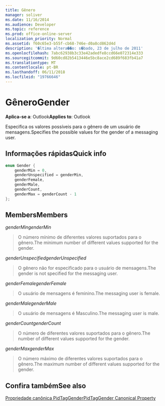 ```yaml
---
title: Gênero
manager: soliver
ms.date: 11/16/2014
ms.audience: Developer
ms.topic: reference
ms.prod: office-online-server
localization_priority: Normal
ms.assetid: f60c65e3-b55f-cb68-746e-d0a8cd862d4d
description: '�ltima altera��o: s�bado, 23 de julho de 2011'
ms.openlocfilehash: 7abc62938b3c33e42adedfe8ccd66e072314e333
ms.sourcegitcommit: 9d60cd82b5413446e5bc8ace2cd689f683fb41a7
ms.translationtype: MT
ms.contentlocale: pt-BR
ms.lasthandoff: 06/11/2018
ms.locfileid: "19766646"
---
```

# <a name="gender"></a><span data-ttu-id="ac25a-103">Gênero</span><span class="sxs-lookup"><span data-stu-id="ac25a-103">Gender</span></span>

  
  
<span data-ttu-id="ac25a-104">**Aplica-se a**: Outlook</span><span class="sxs-lookup"><span data-stu-id="ac25a-104">**Applies to**: Outlook</span></span> 
  
<span data-ttu-id="ac25a-105">Especifica os valores possíveis para o gênero de um usuário de mensagens.</span><span class="sxs-lookup"><span data-stu-id="ac25a-105">Specifies the possible values for the gender of a messaging user.</span></span>
  
## <a name="quick-info"></a><span data-ttu-id="ac25a-106">Informações rápidas</span><span class="sxs-lookup"><span data-stu-id="ac25a-106">Quick info</span></span>

```cpp
enum Gender { 
    genderMin = 0, 
    genderUnspecified = genderMin, 
    genderFemale, 
    genderMale, 
    genderCount, 
    genderMax = genderCount - 1 
}; 

```

## <a name="members"></a><span data-ttu-id="ac25a-107">Members</span><span class="sxs-lookup"><span data-stu-id="ac25a-107">Members</span></span>

 <span data-ttu-id="ac25a-108">_genderMin_</span><span class="sxs-lookup"><span data-stu-id="ac25a-108">_genderMin_</span></span>
  
> <span data-ttu-id="ac25a-109">O número mínimo de diferentes valores suportados para o gênero.</span><span class="sxs-lookup"><span data-stu-id="ac25a-109">The minimum number of different values supported for the gender.</span></span>
    
 <span data-ttu-id="ac25a-110">_genderUnspecified_</span><span class="sxs-lookup"><span data-stu-id="ac25a-110">_genderUnspecified_</span></span>
  
> <span data-ttu-id="ac25a-111">O gênero não for especificado para o usuário de mensagens.</span><span class="sxs-lookup"><span data-stu-id="ac25a-111">The gender is not specified for the messaging user.</span></span>
    
 <span data-ttu-id="ac25a-112">_genderFemale_</span><span class="sxs-lookup"><span data-stu-id="ac25a-112">_genderFemale_</span></span>
  
> <span data-ttu-id="ac25a-113">O usuário de mensagens é feminino.</span><span class="sxs-lookup"><span data-stu-id="ac25a-113">The messaging user is female.</span></span>
    
 <span data-ttu-id="ac25a-114">_genderMale_</span><span class="sxs-lookup"><span data-stu-id="ac25a-114">_genderMale_</span></span>
  
> <span data-ttu-id="ac25a-115">O usuário de mensagens é Masculino.</span><span class="sxs-lookup"><span data-stu-id="ac25a-115">The messaging user is male.</span></span>
    
 <span data-ttu-id="ac25a-116">_genderCount_</span><span class="sxs-lookup"><span data-stu-id="ac25a-116">_genderCount_</span></span>
  
> <span data-ttu-id="ac25a-117">O número de diferentes valores suportados para o gênero.</span><span class="sxs-lookup"><span data-stu-id="ac25a-117">The number of different values supported for the gender.</span></span>
    
 <span data-ttu-id="ac25a-118">_genderMax_</span><span class="sxs-lookup"><span data-stu-id="ac25a-118">_genderMax_</span></span>
  
> <span data-ttu-id="ac25a-119">O número máximo de diferentes valores suportados para o gênero.</span><span class="sxs-lookup"><span data-stu-id="ac25a-119">The maximum number of different values supported for the gender.</span></span>
    
## <a name="see-also"></a><span data-ttu-id="ac25a-120">Confira também</span><span class="sxs-lookup"><span data-stu-id="ac25a-120">See also</span></span>



[<span data-ttu-id="ac25a-121">Propriedade canônica PidTagGender</span><span class="sxs-lookup"><span data-stu-id="ac25a-121">PidTagGender Canonical Property</span></span>](pidtaggender-canonical-property.md)

